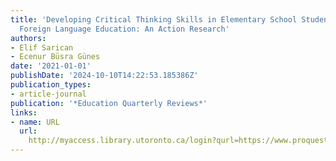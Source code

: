 ```yaml
---
title: 'Developing Critical Thinking Skills in Elementary School Students through
  Foreign Language Education: An Action Research'
authors:
- Elif Sarican
- Ecenur Büsra Günes
date: '2021-01-01'
publishDate: '2024-10-10T14:22:53.185386Z'
publication_types:
- article-journal
publication: '*Education Quarterly Reviews*'
links:
- name: URL
  url: 
    http://myaccess.library.utoronto.ca/login?qurl=https://www.proquest.com/docview/2560407846?accountid=14771&bdid=38382&_bd=wPd9TkM8ZoZ7%2FAaEtZuuA2wWr4U%3D
---
```

